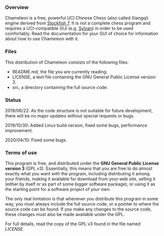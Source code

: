 ### Overview

Chameleon is a free, powerful UCI Chinese Chess (also called Xiangqi) engine derived from [Stockfish 7](https://github.com/official-stockfish/Stockfish). It is not a complete chess program and requires a UCI-compatible GUI (e.g. [Sylvan](https://github.com/EterCyber/Sylvan)) in order to be used comfortably. Read the documentation for your GUI of choice for information about how to use Chameleon with it.

### Files

This distribution of Chameleon consists of the following files:
- README.md, the file you are currently reading.<br>
- LICENSE, a text file containing the GNU General Public License version 3.<br>
- src, a directory containing the full source code.<br>

### Status

2019/06/22: As the code structure is not suitable for future development, there will be no major updates without special requests or bugs.

2019/10/30: Added Linux build version, fixed some bugs, performance improvement.

2020/04/10: Fixed some bugs.

### Terms of use

This program is free, and distributed under the **GNU General Public License version 3**
(GPL v3). Essentially, this means that you are free to do almost exactly
what you want with the program, including distributing it among your
friends, making it available for download from your web site, selling
it (either by itself or as part of some bigger software package), or
using it as the starting point for a software project of your own.

The only real limitation is that whenever you distribute this program in
some way, you must always include the full source code, or a pointer
to where the source code can be found. If you make any changes to the
source code, these changes must also be made available under the GPL.

For full details, read the copy of the GPL v3 found in the file named
*LICENSE*.
